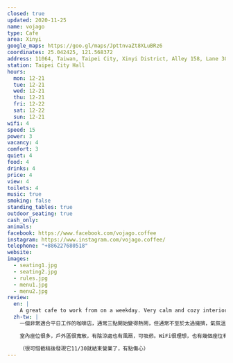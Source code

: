 ```yaml
---
closed: true
updated: 2020-11-25
name: vojago
type: Cafe
area: Xinyi
google_maps: https://goo.gl/maps/JpttnvaZt8XLuBRz6
coordinates: 25.042425, 121.568372
address: 11064, Taiwan, Taipei City, Xinyi District, Alley 158, Lane 30, Yongji Road, 9號1樓
station: Taipei City Hall
hours:
  mon: 12-21
  tue: 12-21
  wed: 12-21
  thu: 12-21
  fri: 12-22
  sat: 12-22
  sun: 12-21
wifi: 4
speed: 15
power: 3
vacancy: 4
comfort: 3
quiet: 4
food: 4
drinks: 4
price: 4
view: 4
toilets: 4
music: true
smoking: false
standing_tables: true
outdoor_seating: true
cash_only: 
animals: 
facebook: https://www.facebook.com/vojago.coffee
instagram: https://www.instagram.com/vojago.coffee/
telephone: "+886227680518"
website: 
images:
  - seating1.jpg
  - seating2.jpg
  - rules.jpg
  - menu1.jpg
  - menu2.jpg
review:
  en: |
    A great cafe to work from on a weekday. Very calm and cozy interior. Relaxing music. Friendly staff. The tea selection is small compared to the coffee selection, but the oolong black tea is really good. There's lots of seating inside, as well as an outdoor area with shade and fans. Good WiFi and power outlets at some seats. My only complaint would be that it would be nice if all the seats had cushions. Starts to get busy around 3pm but usually doesn't get too crowded. There is a large nice outdoor seating area (smoking allowed).
  zh-tw: |
    一個非常適合平日工作的咖啡店，通常三點開始變得熱鬧，但通常不至於太過擁擠，氣氛溫和安靜，音樂令人安心，而店員很親切。茶的選擇略少於咖啡，但烏龍紅茶非常好喝。

    室內座位很多，戶外區很寬敞，有陰涼處也有風扇，可吸菸。WiFi很理想，也有幾個座位有插座。小小的介意是希望所有的位置都有坐墊。

    （很可惜截稿後發現它11/30就結束營業了，有點傷心）
---
```

